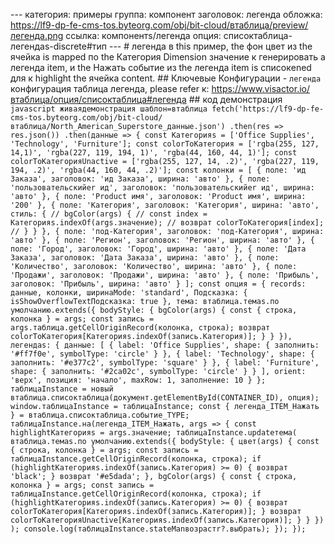 --- категория: примеры группа: компонент заголовок: легенда обложка: https://lf9-dp-fe-cms-tos.byteorg.com/obj/bit-cloud/втаблица/preview/легенда.png ссылка: компонентs/легенда опция: списоктаблица-легендаs-discrete#тип --- # легенда в this пример, the фон цвет из the ячейка is mapped по the Категория Dimension значение к генерировать a легенда item, и the Нажать событие из the легенда item is списокened для к highlight the ячейка content. ## Ключевые Конфигурации - `легенда` конфигурация таблица легенда, please refer к: https://www.visactor.io/втаблица/опция/списоктаблица#легенда ## код демонстрация ```javascript живаядемонстрация шаблон=втаблица fetch('https://lf9-dp-fe-cms-tos.byteorg.com/obj/bit-cloud/втаблица/North_American_Superstore_данные.json') .then(res => res.json()) .then(данные => { const Категорияs = ['Office Supplies', 'Technology', 'Furniture']; const colorToКатегория = ['rgba(255, 127, 14,1)', 'rgba(227, 119, 194, 1)', 'rgba(44, 160, 44, 1)']; const colorToКатегорияUnactive = ['rgba(255, 127, 14, .2)', 'rgba(227, 119, 194, .2)', 'rgba(44, 160, 44, .2)']; const колонки = [ { поле: 'ид Заказа', заголовок: 'ид Заказа', ширина: 'авто' }, { поле: 'пользовательскийer ид', заголовок: 'пользовательскийer ид', ширина: 'авто' }, { поле: 'Product имя', заголовок: 'Product имя', ширина: '200' }, { поле: 'Категория', заголовок: 'Категория', ширина: 'авто', стиль: { // bgColor(args) { // const index = Категорияs.indexOf(args.значение); // возврат colorToКатегория[index]; // } } }, { поле: 'под-Категория', заголовок: 'под-Категория', ширина: 'авто' }, { поле: 'Регион', заголовок: 'Регион', ширина: 'авто' }, { поле: 'Город', заголовок: 'Город', ширина: 'авто' }, { поле: 'Дата Заказа', заголовок: 'Дата Заказа', ширина: 'авто' }, { поле: 'Количество', заголовок: 'Количество', ширина: 'авто' }, { поле: 'Продажи', заголовок: 'Продажи', ширина: 'авто' }, { поле: 'Прибыль', заголовок: 'Прибыль', ширина: 'авто' } ]; const опция = { records: данные, колонки, ширинаMode: 'standard', Подсказка: { isShowOverflowTextПодсказка: true }, тема: втаблица.темаs.по умолчанию.extends({ bodyStyle: { bgColor(args) { const { строка, колонка } = args; const запись = args.таблица.getCellOriginRecord(колонка, строка); возврат colorToКатегория[Категорияs.indexOf(запись.Категория)]; } } }), легендаs: { данные: [ { label: 'Office Supplies', shape: { заполнить: '#ff7f0e', symbolType: 'circle' } }, { label: 'Technology', shape: { заполнить: '#e377c2', symbolType: 'square' } }, { label: 'Furniture', shape: { заполнить: '#2ca02c', symbolType: 'circle' } } ], orient: 'верх', позиция: 'начало', maxRow: 1, заполнение: 10 } }; таблицаInstance = новый втаблица.списоктаблица(документ.getElementById(CONTAINER_ID), опция); window.таблицаInstance = таблицаInstance; const { легенда_ITEM_Нажать } = втаблица.списоктаблица.событие_TYPE; таблицаInstance.на(легенда_ITEM_Нажать, args => { const highlightКатегорияs = args.значение; таблицаInstance.updateтема( втаблица.темаs.по умолчанию.extends({ bodyStyle: { цвет(args) { const { строка, колонка } = args; const запись = таблицаInstance.getCellOriginRecord(колонка, строка); if (highlightКатегорияs.indexOf(запись.Категория) >= 0) { возврат 'black'; } возврат '#e5dada'; }, bgColor(args) { const { строка, колонка } = args; const запись = таблицаInstance.getCellOriginRecord(колонка, строка); if (highlightКатегорияs.indexOf(запись.Категория) >= 0) { возврат colorToКатегория[Категорияs.indexOf(запись.Категория)]; } возврат colorToКатегорияUnactive[Категорияs.indexOf(запись.Категория)]; } } }) ); console.log(таблицаInstance.stateManвозрастr?.выбрать); }); }); ``` 